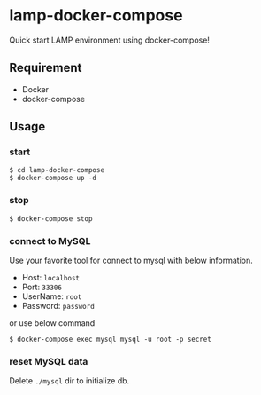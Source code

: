 # lamp-docker-compose
Quick start LAMP environment using docker-compose!

## Requirement
- Docker
- docker-compose

## Usage
### start
```
$ cd lamp-docker-compose
$ docker-compose up -d
```

### stop
```
$ docker-compose stop
```

### connect to MySQL
Use your favorite tool for connect to mysql with below information.

- Host: `localhost`
- Port: `33306`
- UserName: `root`
- Password: `password`

or use below command

```
$ docker-compose exec mysql mysql -u root -p secret
```

### reset MySQL data
Delete `./mysql` dir to initialize db.
